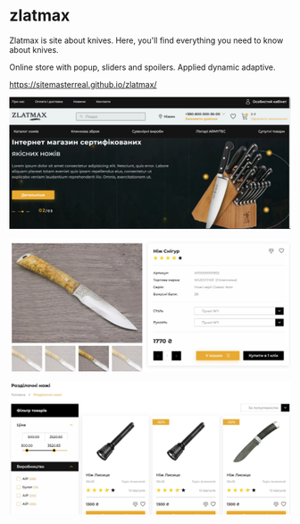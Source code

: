 # zlatmax
Zlatmax is site about knives. 
Here, you'll find everything you need to know about knives.

Online store with popup, sliders and spoilers. Applied dynamic adaptive.

https://sitemasterreal.github.io/zlatmax/

![screenshot](/src/img/Screenshot_1.jpg)

![screenshot](/src/img/Screenshot_2.jpg)

![screenshot](/src/img/Screenshot_3.jpg)

